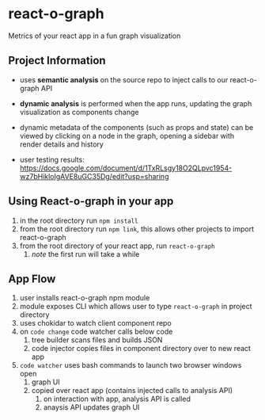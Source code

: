 # react-o-graph

Metrics of your react app in a fun graph visualization

## Project Information

- uses **semantic analysis** on the source repo to inject calls to our react-o-graph API
- **dynamic analysis** is performed when the app runs, updating the graph visualization as components change
- dynamic metadata of the components (such as props and state) can be viewed by clicking on a node in the graph, opening a sidebar with render details and history

- user testing results: https://docs.google.com/document/d/1TxRLsgy18O2QLpvc1954-wz7bHikloIgAVE8uGC35Dg/edit?usp=sharing

## Using React-o-graph in your app

1. in the root directory run `npm install`
2. from the root directory run `npm link`, this allows other projects to import react-o-graph
3. from the root directory of your react app, run `react-o-graph`
   1. *note* the first run will take a while

## App Flow

1. user installs react-o-graph npm module
2. module exposes CLI which allows user to type `react-o-graph` in project directory
3. uses chokidar to watch client component repo
4. on `code change` code watcher calls below code
   1. tree builder scans files and builds JSON
   2. code injector copies files in component directory over to new react app
5. `code watcher` uses bash commands to launch two browser windows open
   1. graph UI
   2. copied over react app (contains injected calls to analysis API)
      1. on interaction with app, analysis API is called
      2. anaysis API updates graph UI
